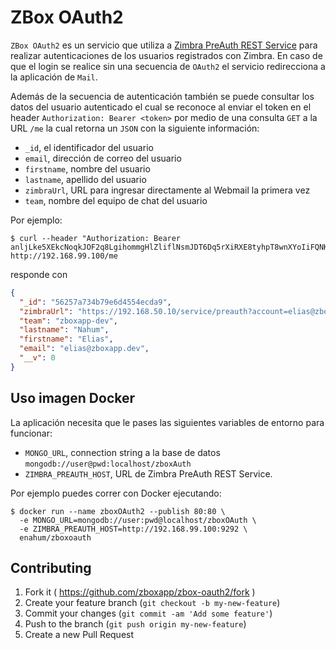 # ZBox OAuth2

`ZBox OAuth2` es un servicio que utiliza a
[Zimbra PreAuth REST Service](https://github.com/ZBoxApp/zimbra-preauth-service)
para realizar autenticaciones de los usuarios registrados con Zimbra. En caso de que el login se realice sin
una secuencia de `OAuth2` el servicio redirecciona a la aplicación de `Mail`.

Además de la secuencia de autenticación también se puede consultar los datos del usuario autenticado el cual
se reconoce al enviar el token en el header `Authorization: Bearer <token>`
por medio de una consulta `GET` a la URL `/me` la cual retorna un `JSON` con
la siguiente información:

* `_id`, el identificador del usuario
* `email`, dirección de correo del usuario
* `firstname`, nombre del usuario
* `lastname`, apellido del usuario
* `zimbraUrl`, URL para ingresar directamente al Webmail la primera vez
* `team`, nombre del equipo de chat del usuario


Por ejemplo:

```
$ curl --header "Authorization: Bearer anljLke5XEkcNoqkJOF2q8LgihommgHlZliflNsmJDT6Dq5rXiRXE8tyhpT8wnXYoIiFQNKFQQyqV8V0SkdCtjYYZwlKUSvYnJvilprjGCrQP8pfFZURzR5vOE6d84uRpq3iGXw6amn01izp3dXGDWivPT7VcGSuEV3oLGAiaJnPpRW0LNjEXUs0DloL071XEdwiKTKastxSNLvL5AM0cSbfgTYoQ2HqBoYlYqjcVF0frMde6g1swZxVk4qgetaH" http://192.168.99.100/me
```

responde con

```json
{
  "_id": "56257a734b79e6d4554ecda9",
  "zimbraUrl": "https://192.168.50.10/service/preauth?account=elias@zboxapp.dev&timestamp=1445435997594&preauth=3ff48fe588f1ab863b10628b78922c8806876a11&expires=0",
  "team": "zboxapp-dev",
  "lastname": "Nahum",
  "firstname": "Elias",
  "email": "elias@zboxapp.dev",
  "__v": 0
}
```

## Uso imagen Docker

La aplicación necesita que le pases las siguientes variables de entorno para funcionar:

* `MONGO_URL`, connection string a la base de datos `mongodb://user@pwd:localhost/zboxAuth`
* `ZIMBRA_PREAUTH_HOST`, URL de Zimbra PreAuth REST Service.

Por ejemplo puedes correr con Docker ejecutando:

```
$ docker run --name zboxOAuth2 --publish 80:80 \
  -e MONGO_URL=mongodb://user:pwd@localhost/zboxOAuth \
  -e ZIMBRA_PREAUTH_HOST=http://192.168.99.100:9292 \
  enahum/zboxoauth
```

## Contributing

1. Fork it ( https://github.com/zboxapp/zbox-oauth2/fork )
2. Create your feature branch (`git checkout -b my-new-feature`)
3. Commit your changes (`git commit -am 'Add some feature'`)
4. Push to the branch (`git push origin my-new-feature`)
5. Create a new Pull Request